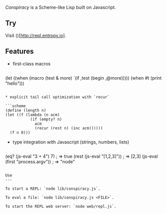 *Conspiracy* is a Scheme-like Lisp built on Javascript.

Try
---

Visit ()[http://repl.entropy.io].

Features
--------
* first-class macros

  ```scheme
(let ((when (macro (test & more)
              `(if ,test
                 (begin ,@more)))))
  (when #t (print "hello")))
  ```

* explicit tail call optimization with `recur`

  ```scheme
(define (length n)
  (let ((f (lambda (n acm)
             (if (empty? n)
               acm
               (recur (rest n) (inc acm))))))
    (f n 0)))
  ```

* type integration with Javascript (strings, numbers, lists)

  ```scheme
(eq? (js-eval "3 + 4") 7) ; => true
(rest (js-eval "[1,2,3]")) ; => [2,3]
(js-eval (first "process.argv")) ; => "node"
  ```

Use
---

To start a REPL: `node lib/conspiracy.js`.

To eval a file: `node lib/conspiracy.js <FILE>`.

To start the REPL web server: `node web/repl.js`.
